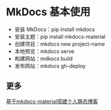 # MkDocs 基本使用

- 安装 MkDocs：pip install mkdocs
- 安装主题：pip install mkdocs-material
- 创建项目：mkdocs new project-name
- 本地预览：mkdocs serve
- 构建网站：mdkocs build
- 发布网站：mkdocs gh-deploy

## 更多

[基于mkdocs-material搭建个人静态博客](https://cyent.github.io/markdown-with-mkdocs-material/)